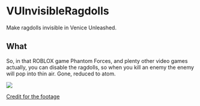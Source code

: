 # VUInvisibleRagdolls
Make ragdolls invisible in Venice Unleashed. 

## What

So, in that ROBLOX game Phantom Forces, and plenty other video games actually, you can disable the ragdolls, so when you kill an enemy the enemy will pop into thin air. Gone, reduced to atom.

![](https://github.com/Nefomemes/VUInvisibleRagdolls/raw/media/The_PERFECT_SMG_in_phantom_forces.gif)

[Credit for the footage](https://youtu.be/1XHDk2W4BYA)
